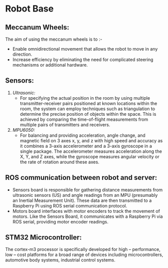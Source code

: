 # Robot Base

## Meccanum Wheels:
The aim of using the meccanum wheels is to :-
- Enable omnidirectional movement that allows the robot to move in any direction.
- Increase efficiency by eliminating the need for complicated steering mechanisms or additional hardware.

## Sensors:
1. *Ultrasonic:*
   - For specifying the actual position in the room by using multiple transmitter-receiver pairs positioned at known locations within the room, the system can employ techniques such as triangulation to determine the precise position of objects within the space. This is achieved by comparing the time-of-flight measurements from multiple pairs of transmitters and receivers.
2. *MPU6050:*
   - For balancing and providing acceleration, angle change, and magnetic field on 3 axes x, y, and z with high speed and accuracy as it combines a 3-axis accelerometer and a 3-axis gyroscope in a single package. The accelerometer measures acceleration along the X, Y, and Z axes, while the gyroscope measures angular velocity or the rate of rotation around these axes.

## ROS communication between robot and server:
- Sensors board is responsible for gathering distance measurements from ultrasonic sensors (US) and angle readings from an MPU (presumably an Inertial Measurement Unit). These data are then transmitted to a Raspberry Pi using ROS serial communication protocol.
- Motors board interfaces with motor encoders to track the movement of motors. Like the Sensors Board, it communicates with a Raspberry Pi via ROS serial, providing motor encoder readings.

## STM32 Microcontroller:
The cortex-m3 processor is specifically developed for high – performance, low – cost platforms for a broad range of devices including microcontrollers, automotive body systems, industrial control systems.


    
